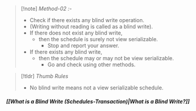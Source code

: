 >[!note] *Method-02 :-*
>- Check if there exists any blind write operation.
>- (Writing without reading is called as a blind write).
>- If there does not exist any blind write,
>	- then the schedule is surely not view serializable.
>		- Stop and report your answer.
>- If there exists any blind write,
>	- then the schedule may or may not be view serializable.
>		- Go and check using other methods.

>[!tldr] *Thumb Rules*
>- No blind write means not a view serializable schedule.

##### *[[What is a Blind Write (Schedules-Transaction)|What is a Blind Write?]]*

